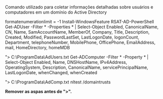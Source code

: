Comando utilizado para coletar informações detalhadas sobre usuários e computadores em um domínio do Active Directory

formatenumerationlimit = -1 
Install-WindowsFeature RSAT-AD-PowerShell
Get-ADUser -Filter * -Properties * | Select-Object Enabled, CanonicalName, CN, Name,
SamAccountName, MemberOf, Company, Title, Description, Created,
Modified, PasswordLastSet, LastLogonDate, logonCount, Department,
telephoneNumber, MobilePhone, OfficePhone, EmailAddress, mail, HomeDirectory, homeMDB

"> C:\ProgramData\AdUsers.txt
Get-ADComputer -Filter * -Property * | Select-Object Enabled, Name, DNSHostName, IPv4Address,
OperatingSystem, Description, CanonicalName,
servicePrincipalName, LastLogonDate, whenChanged, whenCreated 

"> C:\ProgramData\AdComp.txt
nltest /domaintrusts


**Remover as aspas antes de ">".**
